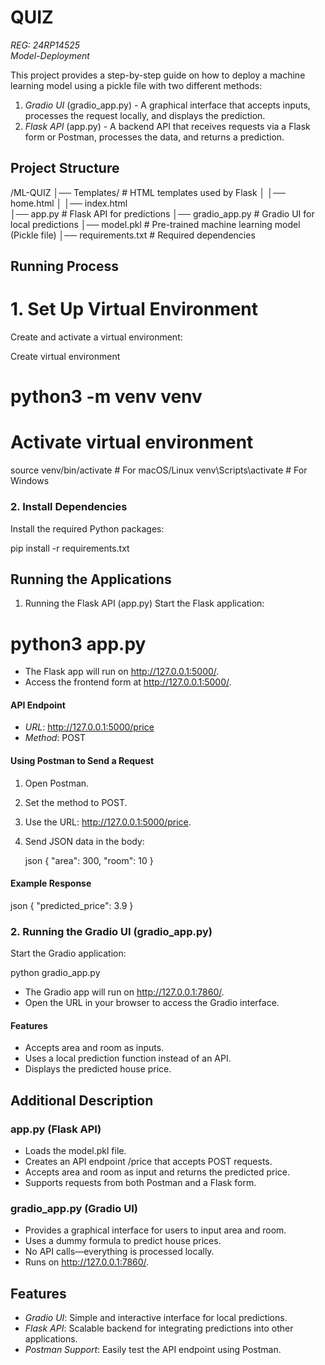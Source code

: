 # QUIZ  
*REG: 24RP14525*  
*Model-Deployment*

This project provides a step-by-step guide on how to deploy a machine learning model using a pickle file with two different methods:

1. *Gradio UI* (gradio_app.py) - A graphical interface that accepts inputs, processes the request locally, and displays the prediction.  
2. *Flask API* (app.py) - A backend API that receives requests via a Flask form or Postman, processes the data, and returns a prediction.



## Project Structure


/ML-QUIZ
│── Templates/           # HTML templates used by Flask
│   │── home.html
│   │── index.html  
│── app.py               # Flask API for predictions
│── gradio_app.py        # Gradio UI for local predictions
│── model.pkl            # Pre-trained machine learning model (Pickle file)
│── requirements.txt     # Required dependencies




## Running Process

# 1. Set Up Virtual Environment
Create and activate a virtual environment:

 Create virtual environment
 # python3 -m venv venv

# Activate virtual environment
source venv/bin/activate  # For macOS/Linux
venv\Scripts\activate     # For Windows


### 2. Install Dependencies
Install the required Python packages:

pip install -r requirements.txt

## Running the Applications

1. Running the Flask API (app.py)
Start the Flask application:


# python3 app.py
- The Flask app will run on http://127.0.0.1:5000/.
- Access the frontend form at http://127.0.0.1:5000/.

#### API Endpoint
- *URL*: http://127.0.0.1:5000/price
- *Method*: POST

#### Using Postman to Send a Request
1. Open Postman.
2. Set the method to POST.
3. Use the URL: http://127.0.0.1:5000/price.
4. Send JSON data in the body:

   json
   {
     "area": 300,
     "room": 10
   }
   

#### Example Response
json
{
  "predicted_price": 3.9
}




### 2. Running the Gradio UI (gradio_app.py)
Start the Gradio application:


python gradio_app.py


- The Gradio app will run on http://127.0.0.1:7860/.
- Open the URL in your browser to access the Gradio interface.

#### Features
- Accepts area and room as inputs.
- Uses a local prediction function instead of an API.
- Displays the predicted house price.


## Additional Description

### app.py (Flask API)
- Loads the model.pkl file.
- Creates an API endpoint /price that accepts POST requests.
- Accepts area and room as input and returns the predicted price.
- Supports requests from both Postman and a Flask form.

### gradio_app.py (Gradio UI)
- Provides a graphical interface for users to input area and room.
- Uses a dummy formula to predict house prices.
- No API calls—everything is processed locally.
- Runs on http://127.0.0.1:7860/.



## Features
- *Gradio UI*: Simple and interactive interface for local predictions.
- *Flask API*: Scalable backend for integrating predictions into other applications.
- *Postman Support*: Easily test the API endpoint using Postman.
